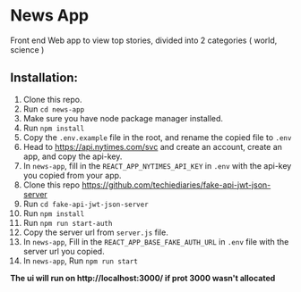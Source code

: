 
# News App
Front end Web app to view top stories, divided into 2 categories ( world, science )

## Installation:

1. Clone this repo.
2. Run `cd news-app`
3. Make sure you have node package manager installed.
4. Run `npm install`
5. Copy the `.env.example` file in the root, and rename the copied file to `.env`
6. Head to https://api.nytimes.com/svc and create an account, create an app, and copy the api-key.
7. In `news-app`, fill in the ```REACT_APP_NYTIMES_API_KEY``` in `.env` with the api-key you copied from your app.
8. Clone this repo https://github.com/techiediaries/fake-api-jwt-json-server
9. Run `cd fake-api-jwt-json-server`
10. Run `npm install`
11. Run `npm run start-auth`
12. Copy the server url from `server.js` file.
13. In `news-app`, Fill in the ```REACT_APP_BASE_FAKE_AUTH_URL``` in `.env` file with the server url you copied.
6. In `news-app`, Run `npm run start`

**The ui will run on http://localhost:3000/ if prot 3000 wasn't allocated**

